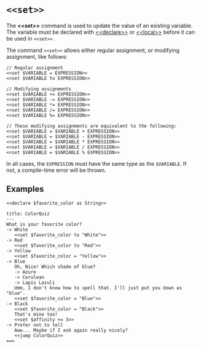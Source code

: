 # `<<set>>`

The **\<\<set\>\>** command is used to update the value of an existing variable. The variable
must be declared with [\<\<declare\>\>][declare] or [\<\<local\>\>][local] before it can be used
in `<<set>>`.

The command `<<set>>` allows either regular assignment, or modifying assignment, like follows:

```yarn
// Regular assignment
<<set $VARIABLE = EXPRESSION>>
<<set $VARIABLE to EXPRESSION>>

// Modifying assignments
<<set $VARIABLE += EXPRESSION>>
<<set $VARIABLE -= EXPRESSION>>
<<set $VARIABLE *= EXPRESSION>>
<<set $VARIABLE /= EXPRESSION>>
<<set $VARIABLE %= EXPRESSION>>

// These modifying assignments are equivalent to the following:
<<set $VARIABLE = $VARIABLE + EXPRESSION>>
<<set $VARIABLE = $VARIABLE - EXPRESSION>>
<<set $VARIABLE = $VARIABLE * EXPRESSION>>
<<set $VARIABLE = $VARIABLE / EXPRESSION>>
<<set $VARIABLE = $VARIABLE % EXPRESSION>>
```

In all cases, the `EXPRESSION` must have the same type as the `$VARIABLE`. If not, a compile-time
error will be thrown.


## Examples

```yarn
<<declare $favorite_color as String>>

title: ColorQuiz
---
What is your favorite color?
-> White
   <<set $favorite_color to "White">>
-> Red
   <<set $favorite_color to "Red">>
-> Yellow
   <<set $favorite_color = "Yellow">>
-> Blue
   Oh, Nice! Which shade of blue?
   -> Azure
   -> Cerulean
   -> Lapis Lazuli
   Umm, I don't know how to spell that. I'll just put you down as "blue".
   <<set $favorite_color = "Blue">>
-> Black
   <<set $favorite_color = "Black">>
   That's mine too!
   <<set $affinity += 3>>
-> Prefer not to tell
   Aww... Maybe if I ask again really nicely?
   <<jump ColorQuiz>>
===
```


[declare]: declare.md
[local]: local.md
